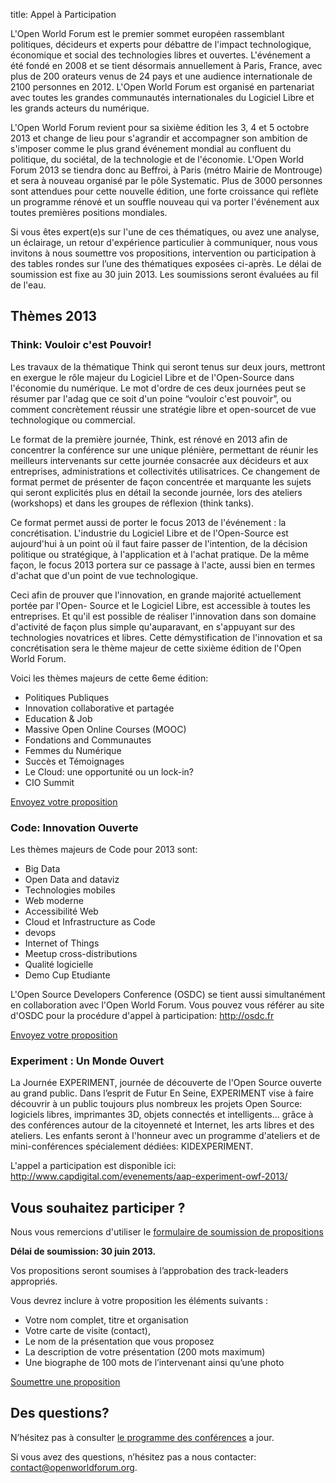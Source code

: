 title: Appel à Participation

L'Open World Forum est le premier sommet européen rassemblant politiques, décideurs et experts pour débattre de l'impact technologique, économique et social des technologies libres et ouvertes. L'événement a été fondé en 2008 et se tient désormais annuellement à Paris, France, avec plus de 200 orateurs venus de 24 pays et une audience internationale de 2100 personnes en 2012. L'Open World Forum est organisé en partenariat avec toutes les grandes communautés internationales du Logiciel Libre et les grands acteurs du numérique.

L'Open World Forum revient pour sa sixième édition les 3, 4 et 5 octobre 2013 et change de lieu pour s'agrandir et accompagner son ambition de s'imposer comme le plus grand événement mondial au confluent du politique, du sociétal, de la technologie et de l'économie. L'Open World Forum 2013 se tiendra donc au Beffroi, à Paris (métro Mairie de Montrouge) et sera à nouveau organisé par le pôle Systematic. Plus de 3000 personnes sont attendues pour cette nouvelle édition, une forte croissance qui reflète un programme rénové et un souffle nouveau qui va porter l'événement aux toutes premières positions mondiales.

Si vous êtes expert(e)s sur l'une de ces thématiques, ou avez une analyse, un éclairage, un retour d'expérience particulier à communiquer, nous vous invitons à nous soumettre vos propositions, intervention ou participation à des tables rondes sur l’une des thématiques exposées ci-après. Le délai de soumission est fixe au 30 juin 2013. Les soumissions seront évaluées au fil de l'eau.

## Thèmes 2013

### Think: Vouloir c'est Pouvoir!

Les travaux de la thématique Think qui seront tenus sur deux jours, mettront en exergue le rôle majeur du Logiciel Libre et de l'Open-Source dans l'économie du numérique. Le mot d'ordre de ces deux journées peut se résumer par l'adag que ce soit d'un poine “vouloir c'est pouvoir”, ou comment concrètement réussir une stratégie libre et open-sourcet de vue technologique ou commercial.

Le format de la première journée, Think, est rénové en 2013 afin de concentrer la conférence sur une unique plénière, permettant de réunir les meilleurs intervenants sur cette journée consacrée aux décideurs et aux entreprises, administrations et collectivités utilisatrices. Ce changement de format permet de présenter de façon concentrée et marquante les sujets qui seront explicités plus en détail la seconde journée, lors des ateliers (workshops) et dans les groupes de réflexion (think tanks).

Ce format permet aussi de porter le focus 2013 de l'événement : la concrétisation. L'industrie du Logiciel Libre et de l'Open-Source est aujourd'hui à un point où il faut faire passer de l'intention, de la décision politique ou stratégique, à l'application et à l'achat pratique. De la même façon, le focus 2013 portera sur ce passage à l'acte, aussi bien en termes d'achat que d'un point de vue technologique.

Ceci afin de prouver que l'innovation, en grande majorité actuellement portée par l'Open- Source et le Logiciel Libre, est accessible à toutes les entreprises. Et qu'il est possible de réaliser l'innovation dans son domaine d'activité de façon plus simple qu'auparavant, en s'appuyant sur des technologies novatrices et libres. Cette démystification de l'innovation et sa concrétisation sera le thème majeur de cette sixième édition de l'Open World Forum.

Voici les thèmes majeurs de cette 6eme édition:

* Politiques Publiques
* Innovation collaborative et partagée
* Education & Job
* Massive Open Online Courses (MOOC)
* Fondations and Communautes
* Femmes du Numérique
* Succès et Témoignages
* Le Cloud: une opportunité ou un lock-in?
* CIO Summit

<a class="btn" href="#envoi-proposition">Envoyez votre proposition</a>


### Code: Innovation Ouverte

Les thèmes majeurs de Code pour 2013 sont:

* Big Data
* Open Data and dataviz
* Technologies mobiles
* Web moderne
* Accessibilité Web
* Cloud et Infrastructure as Code
* devops
* Internet of Things
* Meetup cross-distributions
* Qualité logicielle
* Demo Cup Etudiante

L'Open Source Developers Conference (OSDC) se tient aussi simultanément en collaboration avec l'Open World Forum. Vous pouvez vous référer au site d'OSDC pour la procédure d'appel à participation: <http://osdc.fr>

<a class="btn" href="#envoi-proposition">Envoyez votre proposition</a>


### Experiment : Un Monde Ouvert

La Journée EXPERIMENT, journée de découverte de l'Open Source ouverte au grand public. Dans l’esprit de Futur En Seine, EXPERIMENT vise à faire découvrir à un public toujours plus nombreux les projets Open Source: logiciels libres, imprimantes 3D, objets connectés et intelligents... grâce à des conférences autour de la citoyenneté et Internet, les arts libres et des ateliers. Les enfants seront à l'honneur avec un programme d'ateliers et de mini-conférences spécialement dédiées: KIDEXPERIMENT.

L'appel a participation est disponible ici:
<http://www.capdigital.com/evenements/aap-experiment-owf-2013/>


<a id="envoi-proposition"></a>
## Vous souhaitez participer ?

Nous vous remercions d'utiliser le [formulaire de soumission de propositions](/cfp/)

**Délai de soumission: 30 juin 2013.**

Vos propositions seront soumises à l’approbation des track-leaders appropriés.

Vous devrez inclure à votre proposition les éléments suivants :

* Votre nom complet, titre et organisation
* Votre carte de visite (contact),
* Le nom de la présentation que vous proposez
* La description de votre présentation (200 mots maximum)
* Une biographe de 100 mots de l’intervenant ainsi qu’une photo

<a class="btn-primary" href="/cfp/">Soumettre une proposition</a>

## Des questions?

N’hésitez pas à consulter [le programme des conférences](/fr/programme/) a jour.

Si vous avez des questions, n’hésitez pas a nous contacter:
[contact@openworldforum.org](mailto:contact@openworldforum.org).

